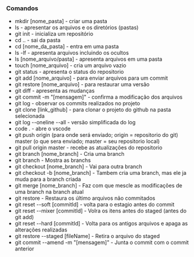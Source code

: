 ### Comandos 
- mkdir [nome_pasta] - criar uma pasta
- ls - apresentar os arquivos e os diretórios (pastas) 
- git init - inicializa um repositório 
- cd .. - sai da pasta 
- cd [nome_da_pasta] - entra em uma pasta 
- ls -lf - apresenta arquivos incluindo os ocultos 
- ls [nome_arquivo/pasta] - apresenta arquivos em uma pasta 
- touch [nome_arquivo] - cria um arquivo vazio 
- git status - apresenta o status do repositorio 
- git add [nome_arquivo] - para enviar arquivos para um commit 
- git restore [nome_arquivo] - para restaurar uma versão 
- git diff - apresenta as mudanças 
- git commit -m "[mensagem]" - confirma a modificação dos arquivos 
- git log - observar os commits realizados no projeto 
- git clone [link_github] - para clonar o projeto do github na pasta selecionada 
- git log --oneline --all - versão simplificada do log 
- code . - abre o vscode 
- git push origin (para onde será enviado; origin = repositorio do git) master (o que sera enviado; master = seu repositorio local) 
- git pull origin master - recebe as atualizações do repositorio 
- git branch [nome_branch] - Cria uma branch 
- git branch - Mostra as branchs 
- git checkout [nome_branch] - Vai para outra branch 
- git checkout -b [nome_branch] - Tambem cria uma branch, mas ele ja muda para a branch criada 
- git merge [nome_branch] - Faz com que mescle as modificações de uma branch na branch atual  
- git restore - Restaura os último arquivos não commitados 
- git reset --soft [commitId] - volta para o estagio antes do commit 
- git reset --mixer [commitId] - Volra os itens antes do staged (antes do git add) 
- git reset --hard [commitId] - Volta para os antigos arquivos e apaga as alterações realizadas 
- git restore --staged [fileName] - Retira o arquivo do staged 
- git commit --amend -m "[mensagem]" - Junta o commit com o commit anterior